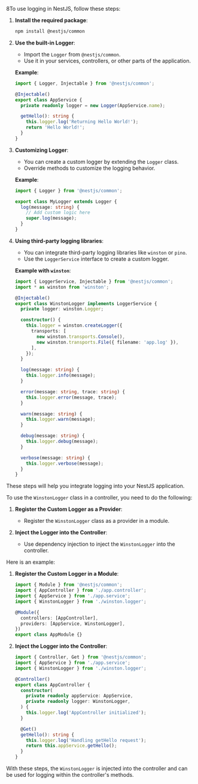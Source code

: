8To use logging in NestJS, follow these steps:

1. **Install the required package**:
   ```sh
   npm install @nestjs/common
   ```

2. **Use the built-in Logger**:
   - Import the `Logger` from `@nestjs/common`.
   - Use it in your services, controllers, or other parts of the application.

   **Example**:
   ```typescript
   import { Logger, Injectable } from '@nestjs/common';

   @Injectable()
   export class AppService {
     private readonly logger = new Logger(AppService.name);

     getHello(): string {
       this.logger.log('Returning Hello World!');
       return 'Hello World!';
     }
   }
   ```

3. **Customizing Logger**:
   - You can create a custom logger by extending the `Logger` class.
   - Override methods to customize the logging behavior.

   **Example**:
   ```typescript
   import { Logger } from '@nestjs/common';

   export class MyLogger extends Logger {
     log(message: string) {
       // Add custom logic here
       super.log(message);
     }
   }
   ```

4. **Using third-party logging libraries**:
   - You can integrate third-party logging libraries like `winston` or `pino`.
   - Use the `LoggerService` interface to create a custom logger.

   **Example with `winston`**:
   ```typescript
   import { LoggerService, Injectable } from '@nestjs/common';
   import * as winston from 'winston';

   @Injectable()
   export class WinstonLogger implements LoggerService {
     private logger: winston.Logger;

     constructor() {
       this.logger = winston.createLogger({
         transports: [
           new winston.transports.Console(),
           new winston.transports.File({ filename: 'app.log' }),
         ],
       });
     }

     log(message: string) {
       this.logger.info(message);
     }

     error(message: string, trace: string) {
       this.logger.error(message, trace);
     }

     warn(message: string) {
       this.logger.warn(message);
     }

     debug(message: string) {
       this.logger.debug(message);
     }

     verbose(message: string) {
       this.logger.verbose(message);
     }
   }
   ```

These steps will help you integrate logging into your NestJS application.

To use the `WinstonLogger` class in a controller, you need to do the following:

1. **Register the Custom Logger as a Provider**:
   - Register the `WinstonLogger` class as a provider in a module.

2. **Inject the Logger into the Controller**:
   - Use dependency injection to inject the `WinstonLogger` into the controller.

Here is an example:

1. **Register the Custom Logger in a Module**:
   ```typescript
   import { Module } from '@nestjs/common';
   import { AppController } from './app.controller';
   import { AppService } from './app.service';
   import { WinstonLogger } from './winston.logger';

   @Module({
     controllers: [AppController],
     providers: [AppService, WinstonLogger],
   })
   export class AppModule {}
   ```

2. **Inject the Logger into the Controller**:
   ```typescript
   import { Controller, Get } from '@nestjs/common';
   import { AppService } from './app.service';
   import { WinstonLogger } from './winston.logger';

   @Controller()
   export class AppController {
     constructor(
       private readonly appService: AppService,
       private readonly logger: WinstonLogger,
     ) {
       this.logger.log('AppController initialized');
     }

     @Get()
     getHello(): string {
       this.logger.log('Handling getHello request');
       return this.appService.getHello();
     }
   }
   ```

With these steps, the `WinstonLogger` is injected into the controller and can be used for logging within the controller's methods.